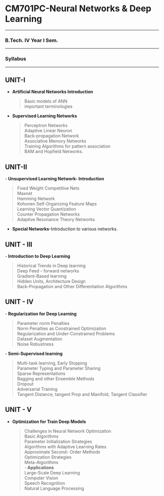 # CM701PC-Neural Networks & Deep Learning
<hr/>

### B.Tech. IV Year I Sem.
<hr/>

### Syllabus
<hr/>

## UNIT-I<br/>
- <b>Artificial Neural Networks Introduction</b><br/>
  > Basic models of ANN<br/>
  > important terminologies<br/>
- <b>Supervised Learning Networks</b><br/>
  > Perceptron Networks<br/>
  > Adaptive Linear Neuron<br/>
  > Back-propagation Network<br/>
  > Associative Memory Networks<br/>
  > Training Algorithms for pattern association<br/>
  > BAM and Hopfield Networks.<br/>

## UNIT-II<br/>
-<b> Unsupervised Learning Network- Introduction</b><br/>
  > Fixed Weight Competitive Nets<br/>
  > Maxnet<br/>
  > Hamming Network<br/>
  > Kohonen Self-Organizing Feature Maps<br/>
  > Learning Vector Quantization<br/>
  > Counter Propagation Networks<br/>
  > Adaptive Resonance Theory Networks<br/>
- <b>Special Networks</b>-Introduction to various networks.</b><br/>

## UNIT - III<br/>
-<b> Introduction to Deep Learning</b><br/>
  > Historical Trends in Deep learning<br/>
  > Deep Feed - forward networks<br/>
  > Gradient-Based learning<br/>
  > Hidden Units, Architecture Design<br/>
  > Back-Propagation and Other Differentiation Algorithms<br/>

## UNIT - IV<br/>
-<b> Regularization for Deep Learning</b><br/>
  > Parameter norm Penalties<br/>
  > Norm Penalties as Constrained Optimization<br/>
  > Regularization and Under-Constrained Problems<br/>
  > Dataset Augmentation<br/>
  > Noise Robustness<br/>
  
-<b> Semi-Supervised learning</b><br/>
  > Multi-task learning, Early Stopping<br/>
  > Parameter Typing and Parameter Sharing<br/>
  > Sparse Representations<br/>
  > Bagging and other Ensemble Methods<br/>
  > Dropout<br/>
  > Adversarial Training<br/>
  > Tangent Distance, tangent Prop and Manifold, Tangent Classifier<br/>

## UNIT - V<br/>
- <b>Optimization for Train Deep Models</b><br/>
  > Challenges in Neural Network Optimization<br/>
  > Basic Algorithms<br/>
  > Parameter Initialization Strategies<br/>
  > Algorithms with Adaptive Learning Rates<br/>
  > Approximate Second- Order Methods<br/>
  > Optimization Strategies<br/>
  > Meta-Algorithms<br/>
-<b> Applications</b><br/>
  > Large-Scale Deep Learning<br/>
  > Computer Vision<br/>
  > Speech Recognition<br/>
  > Natural Language Processing<br/>
